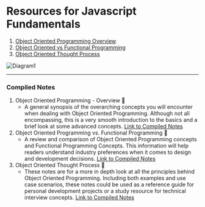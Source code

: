 # Resources for Javascript Fundamentals 
1. [Object Oriented Programming Overview](http://davidxiang.com/2015/12/26/object-oriented-programming/#more-255)
2. [Object Oriented vs Functional Programming](https://www.oreilly.com/programming/free/object-oriented-vs-functional-programming.csp)
3. [Object Oriented Thought Process](https://www.amazon.com/Object-Oriented-Thought-Process-Developers-Library/dp/0321861272)

![Diagram1](https://proprofs.com/quiz-school/topic_images/p19irtika718sh1sr519mj18svf553.jpg)

---

### Compiled Notes 
1. Object Oriented Programming - Overview 📔 
    * A general synopsis of the overarching concepts you will encounter when dealing with Object Oriented Programming. Although not all encompassing, this is a very smooth introduction to the basics and a brief look at some advanced concepts. [Link to Compiled Notes](https://github.com/Jzbonner/ProgrammingConcepts/blob/master/OOP-Concepts/OOP-Overview.md)
2. Object Oriented Programming vs. Functional Programming 📔
    * A review and comparison of Object Oriented Programming concepts and Functional Programming Concepts. This information will help readers understand industry preferences when it comes to design and development decisions. [Link to Compiled Notes](https://github.com/Jzbonner/ProgrammingConcepts/blob/master/OOP-Concepts/OOvsFPNotes.md)
3. Object Oriented Thought Process 📔
    * These notes are for a more in depth look at all the principles behind Object Oriented Programming. Including both examples and use case scenarios, these notes could be used as a reference guide for personal development projects or a study resource for technical interview concepts. [Link to Compiled Notes](https://github.com/Jzbonner/ProgrammingConcepts/blob/master/OOP-Concepts/OOThoughtProcessNotes.md)

